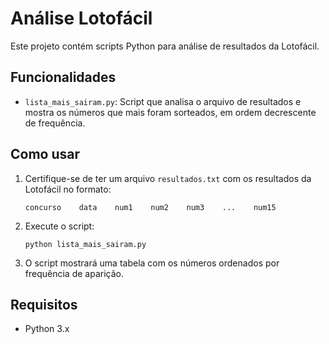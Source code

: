 # Análise Lotofácil

Este projeto contém scripts Python para análise de resultados da Lotofácil.

## Funcionalidades

- `lista_mais_sairam.py`: Script que analisa o arquivo de resultados e mostra os números que mais foram sorteados, em ordem decrescente de frequência.

## Como usar

1. Certifique-se de ter um arquivo `resultados.txt` com os resultados da Lotofácil no formato:
   ```
   concurso    data    num1    num2    num3    ...    num15
   ```

2. Execute o script:
   ```
   python lista_mais_sairam.py
   ```

3. O script mostrará uma tabela com os números ordenados por frequência de aparição.

## Requisitos

- Python 3.x 
